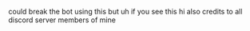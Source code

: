 could break the bot using this but uh
if you see this 
hi
also
 credits to all discord server members of mine 

